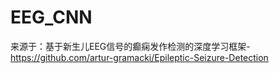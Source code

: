 # EEG_CNN
来源于：基于新生儿EEG信号的癫痫发作检测的深度学习框架-https://github.com/artur-gramacki/Epileptic-Seizure-Detection
